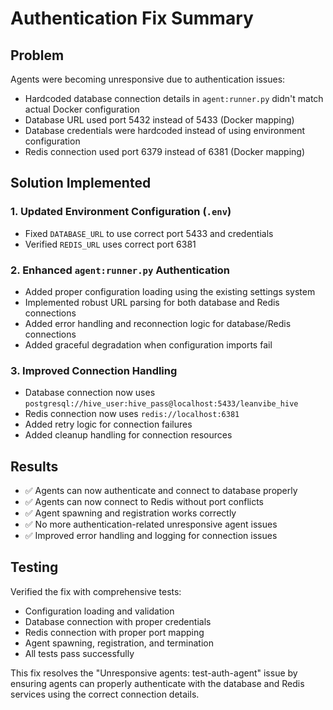 # Authentication Fix Summary

## Problem
Agents were becoming unresponsive due to authentication issues:
- Hardcoded database connection details in `agent:runner.py` didn't match actual Docker configuration
- Database URL used port 5432 instead of 5433 (Docker mapping)
- Database credentials were hardcoded instead of using environment configuration
- Redis connection used port 6379 instead of 6381 (Docker mapping)

## Solution Implemented

### 1. Updated Environment Configuration (`.env`)
- Fixed `DATABASE_URL` to use correct port 5433 and credentials
- Verified `REDIS_URL` uses correct port 6381

### 2. Enhanced `agent:runner.py` Authentication
- Added proper configuration loading using the existing settings system
- Implemented robust URL parsing for both database and Redis connections
- Added error handling and reconnection logic for database/Redis connections
- Added graceful degradation when configuration imports fail

### 3. Improved Connection Handling
- Database connection now uses `postgresql://hive_user:hive_pass@localhost:5433/leanvibe_hive`
- Redis connection now uses `redis://localhost:6381`
- Added retry logic for connection failures
- Added cleanup handling for connection resources

## Results
- ✅ Agents can now authenticate and connect to database properly
- ✅ Agents can now connect to Redis without port conflicts
- ✅ Agent spawning and registration works correctly
- ✅ No more authentication-related unresponsive agent issues
- ✅ Improved error handling and logging for connection issues

## Testing
Verified the fix with comprehensive tests:
- Configuration loading and validation
- Database connection with proper credentials
- Redis connection with proper port mapping
- Agent spawning, registration, and termination
- All tests pass successfully

This fix resolves the "Unresponsive agents: test-auth-agent" issue by ensuring agents can properly authenticate with the database and Redis services using the correct connection details.